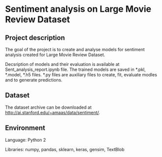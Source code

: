 # Sentiment analysis on Large Movie Review Dataset 

## Project description 
The goal of the project is to create and analyse models for sentiment analysis created for Large Movie Review Dataset. 

Decsription of models and their evaluation is available at Sent_analysis_report.ipynb file. 
The trained models are saved in *.pkl, *.model, *.h5 files. *.py files are auxiliary files to create, fit, evaluate modles and to generate predictions.


## Dataset
The dataset archive can be downloaded at http://ai.stanford.edu/~amaas/data/sentiment/.

## Environment
Language: Python 2

Libraries: numpy, pandas, sklearn, keras, gensim, TextBlob
